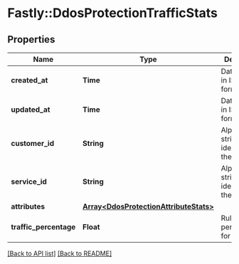 # Fastly::DdosProtectionTrafficStats

## Properties

| Name | Type | Description | Notes |
| ---- | ---- | ----------- | ----- |
| **created_at** | **Time** | Date and time in ISO 8601 format. | [optional][readonly] |
| **updated_at** | **Time** | Date and time in ISO 8601 format. | [optional][readonly] |
| **customer_id** | **String** | Alphanumeric string identifying the customer. | [optional] |
| **service_id** | **String** | Alphanumeric string identifying the service. | [optional] |
| **attributes** | [**Array&lt;DdosProtectionAttributeStats&gt;**](DdosProtectionAttributeStats.md) |  | [optional] |
| **traffic_percentage** | **Float** | Rule traffic percentage for the event. | [optional] |

[[Back to API list]](../../README.md#endpoints) [[Back to README]](../../README.md)

